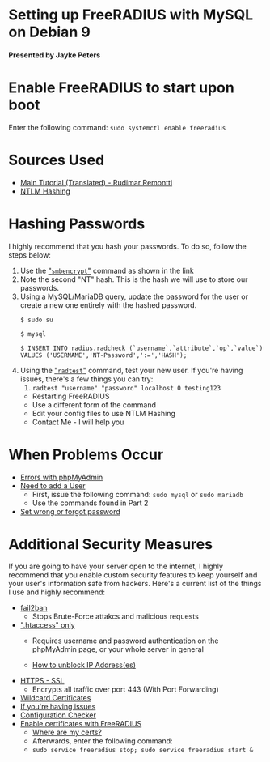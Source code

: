 # Setting up FreeRADIUS with MySQL on Debian 9
#### Presented by Jayke Peters

# Enable FreeRADIUS to start upon boot
Enter the following command: `sudo systemctl enable freeradius`
# Sources Used
- [Main Tutorial (Translated) - Rudimar Remontti](https://translate.google.com/translate?sl=auto&tl=en&js=y&prev=_t&hl=en&ie=UTF-8&u=https%3A%2F%2Fblog.remontti.com.br%2F2066&edit-text=&act=url "Rudimar Remontti's Tutorial")
- [NTLM Hashing]( https://www.mail-archive.com/freeradius-users@lists.freeradius.org/msg50447.html "Link")

# Hashing Passwords
I highly recommend that you hash your passwords. To do so, follow the steps below:
1. Use the ["`smbencrypt`"](https://www.mankier.com/1/smbencrypt "Man Page") command as shown in the link
2. Note the second "NT" hash. This is the hash we will use to store our passwords.
3. Using a MySQL/MariaDB query, update the password for the user or create a new one entirely with the hashed password. 
    ```
    $ sudo su 
    
    $ mysql

    $ INSERT INTO radius.radcheck (`username`,`attribute`,`op`,`value`) VALUES ('USERNAME','NT-Password',':=','HASH');
    ```
4. Using the ["`radtest`"](https://wiki.freeradius.org/guide/Radtest "Man Page") command, test your new user. If you're having issues, there's a few things you can try:
    1. `radtest "username" "password" localhost 0 testing123`
    - Restarting FreeRADIUS
    - Use a different form of the command
    - Edit your config files to use NTLM Hashing
    - Contact Me - I will help you

# When Problems Occur
- [Errors with phpMyAdmin](https://askubuntu.com/questions/387062/how-to-solve-the-phpmyadmin-not-found-issue-after-upgrading-php-and-apache "Link")
- [Need to add a User](https://dev.mysql.com/doc/refman/8.0/en/adding-users.html "Link")
    - First, issue the following command: `sudo mysql` or `sudo mariadb`
    - Use the commands found in Part 2
- [Set wrong or forgot password](https://askubuntu.com/questions/387062/how-to-solve-the-phpmyadmin-not-found-issue-after-upgrading-php-and-apache "Link")

# Additional Security Measures
If you are going to have your server open to the internet, I highly recommend that you enable custom security features to keep yourself and your user's information safe from hackers. Here's a current list of the things I use and highly recommend:
- [fail2ban](https://www.digitalocean.com/community/tutorials/how-to-protect-an-apache-server-with-fail2ban-on-ubuntu-14-04 "Link")
    - Stops Brute-Force attakcs and malicious requests
- [".htaccess" only](https://www.freesoftwareservers.com/wiki/fail2ban-monitor-htpasswd-htaccess-authorization-3964996.html "Link")
     - Requires username and password authentication on the phpMyAdmin page, or your whole server in general
    
    - [How to unblock IP Address(es)](http://www.whitewareweb.com/how-to-manually-unblock-unban-ip-address-fail2ban/ "Link")
- [HTTPS - SSL](https://vorkbaard.nl/installing-a-mailserver-on-debian-8-part-2-preparations-apache-lets-encrypt-mysql-and-phpmyadmin/
"Link")
    - Encrypts all traffic over port 443 (With Port Forwarding)
- [Wildcard Certificates](https://computingforgeeks.com/generating-letsencrypt-wildcard-ssl-certificate/ "Link")
- [If you're having issues](https://github.com/certbot/certbot/issues/5405 "Link")
- [Configuration Checker](https://www.ssllabs.com "Link")
- [Enable certificates with FreeRADIUS](https://framebyframewifi.net/2017/01/29/use-lets-encrypt-certificates-with-freeradius/ "Link")
    - [Where are my certs?](https://superuser.com/questions/1194523/lets-encrypt-certbot-where-is-the-private-key "Link")
    - Afterwards, enter the following command: 
    - `sudo service freeradius stop; sudo service freeradius start &`
